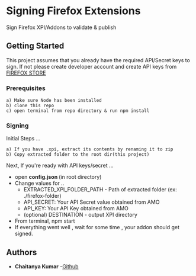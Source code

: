 # Signing Firefox Extensions
Sign Firefox XPI/Addons to validate & publish 

## Getting Started
This project assumes that you already have the required API/Secret keys to sign.
If not please create developer account and create API keys from [FIREFOX STORE](https://addons.mozilla.org/developers/addon/api/key/)

### Prerequisites
    a) Make sure Node has been installed
    b) clone this repo
    c) open terminal from repo directory & run npm install

### Signing

Initial Steps ...

    a) If you have .xpi, extract its contents by renaming it to zip
    b) Copy extracted folder to the root dir(this project)


Next, If you're ready with API keys/secret ...

-  open <b> config.json </b>(in root directory)
-  Change values for ..
    - EXTRACTED_XPI_FOLDER_PATH - Path of extracted folder (ex: ./firefox-folder)
    - API_SECRET: Your API Secret value obtained from AMO
    - API_KEY: Your API Key obtained from AMO
    - (optional) DESTINATION - output XPI directory  
- From terminal, npm start
- If everything went well , wait for some time , your addon should get signed.

## Authors

* **Chaitanya Kumar** -[Github](https://github.com/chaitanya-apty)


